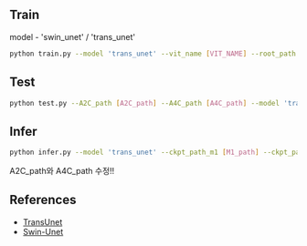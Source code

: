
## Train
model - 'swin_unet' / 'trans_unet'
```bash
python train.py --model 'trans_unet' --vit_name [VIT_NAME] --root_path [DATA_DIR] --valid_path [VALID_DIR] --max_epochs [EPOCH_TIME] --output_dir [OUT_DIR] --img_Hsize [img_Hsize] --img_Wsize [img_Wsize]  --base_lr [LEARNING_RATE] --batch_size [BATCH_SIZE] --n_gpu [N_GPU] --angle [ANGLE]
```

## Test 
```bash
python test.py --A2C_path [A2C_path] --A4C_path [A4C_path] --model 'trans_unet' --ckpt_path_m1 [M1_path] --ckpt_path_m2 [M2_path] --img_Hsize 512 --img_Wsize 512 --batch_size 64
```

## Infer 
```bash
python infer.py --model 'trans_unet' --ckpt_path_m1 [M1_path] --ckpt_path_m2 [M2_path] --img_Hsize 512 --img_Wsize 512 --batch_size 32
```
A2C_path와 A4C_path 수정!!

## References
* [TransUnet](https://github.com/Beckschen/TransUNet)
* [Swin-Unet](https://github.com/HuCaoFighting/Swin-Unet)
